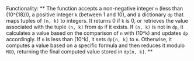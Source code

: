 Functionality: ** The function accepts a non-negative integer `n` (less than \(10^{18}\)), a positive integer `k` (between 1 and 10), and a dictionary `dp` that maps tuples of `(n, k)` to integers. It returns 0 if `k` is 0, or retrieves the value associated with the tuple `(n, k)` from `dp` if it exists. If `(n, k)` is not in `dp`, it calculates a value based on the comparison of `n` with \(10^k\) and updates `dp` accordingly. If `n` is less than \(10^k\), it sets `dp[n, k]` to `n`. Otherwise, it computes a value based on a specific formula and then reduces it modulo `MOD`, returning the final computed value stored in `dp[n, k]`. **